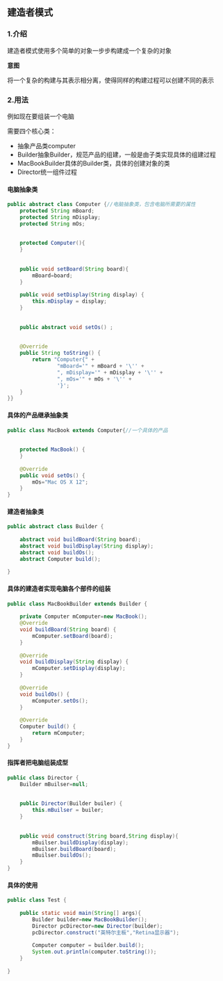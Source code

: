 ## 建造者模式

### 1.介绍

建造者模式使用多个简单的对象一步步构建成一个复杂的对象

**意图**

将一个复杂的构建与其表示相分离，使得同样的构建过程可以创建不同的表示

### 2.用法

例如现在要组装一个电脑

需要四个核心类：

- 抽象产品类computer
- Builder抽象Builder，规范产品的组建，一般是由子类实现具体的组建过程
- MacBookBuilder具体的Builder类，具体的创建对象的类
- Director统一组件过程

#### 电脑抽象类

```java
public abstract class Computer {//电脑抽象类，包含电脑所需要的属性
    protected String mBoard;
    protected String mDisplay;
    protected String mOs;
 
 
    protected Computer(){
    }
 
 
    public void setBoard(String board){
        mBoard=board;
    }
 
    public void setDisplay(String display) {
        this.mDisplay = display;
    }
 
 
    public abstract void setOs() ;
 
 
    @Override
    public String toString() {
        return "Computer{" +
                "mBoard='" + mBoard + '\'' +
                ", mDisplay='" + mDisplay + '\'' +
                ", mOs='" + mOs + '\'' +
                '}';
    }
}}
```

#### 具体的产品继承抽象类

```java
public class MacBook extends Computer{//一个具体的产品
 
 
    protected MacBook() {
    }
 
    @Override
    public void setOs() {
        mOs="Mac OS X 12";
    }
}
```

#### 建造者抽象类

```java
public abstract class Builder {
 
    abstract void buildBoard(String board);
    abstract void buildDisplay(String display);
    abstract void buildOs();
    abstract Computer build();
 
}
```

#### 具体的建造者实现电脑各个部件的组装

```java
public class MacBookBuilder extends Builder {
 
    private Computer mComputer=new MacBook();
    @Override
    void buildBoard(String board) {
        mComputer.setBoard(board);
    }
 
    @Override
    void buildDisplay(String display) {
        mComputer.setDisplay(display);
    }
 
    @Override
    void buildOs() {
        mComputer.setOs();
    }
 
    @Override
    Computer build() {
        return mComputer;
    }
}
```

#### 指挥者把电脑组装成型

```java
public class Director {
    Builder mBuilser=null;
 
 
    public Director(Builder builer) {
        this.mBuilser = builer;
    }
 
 
    public void construct(String board,String display){
        mBuilser.buildDisplay(display);
        mBuilser.buildBoard(board);
        mBuilser.buildOs();
    }
}
```

#### 具体的使用

```java
public class Test {
 
    public static void main(String[] args){
        Builder builder=new MacBookBuilder();
        Director pcDirector=new Director(builder);
        pcDirector.construct("英特尔主板","Retina显示器");
 
        Computer computer = builder.build();
        System.out.println(computer.toString());
    }
 
}
```

